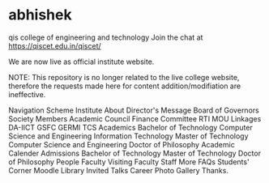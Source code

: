 # abhishek
qis college of engineering and technology
Join the chat at https://qiscet.edu.in/qiscet/

We are now live as official institute website.

NOTE: This repository is no longer related to the live college website, therefore the requests made here for content addition/modifiation are ineffective.

Navigation Scheme
Institute
About
Director's Message
Board of Governors
Society Members
Academic Council
Finance Committee
RTI
MOU
Linkages
DA-IICT
GSFC
GERMI
TCS
Academics
Bachelor of Technology
Computer Science and Engineering
Information Technology
Master of Technology
Computer Science and Engineering
Doctor of Philosophy
Academic Calender
Admissions
Bachelor of Technology
Master of Technology
Doctor of Philosophy
People
Faculty
Visiting Faculty
Staff
More
FAQs
Students' Corner
Moodle
Library
Invited Talks
Career
Photo Gallery
Thanks.
